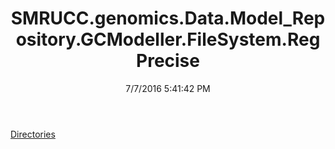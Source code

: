 ﻿---
title: SMRUCC.genomics.Data.Model_Repository.GCModeller.FileSystem.RegPrecise
date: 7/7/2016 5:41:42 PM
---

[Directories](T-SMRUCC.genomics.Data.Model_Repository.GCModeller.FileSystem.RegPrecise.Directories.html)

